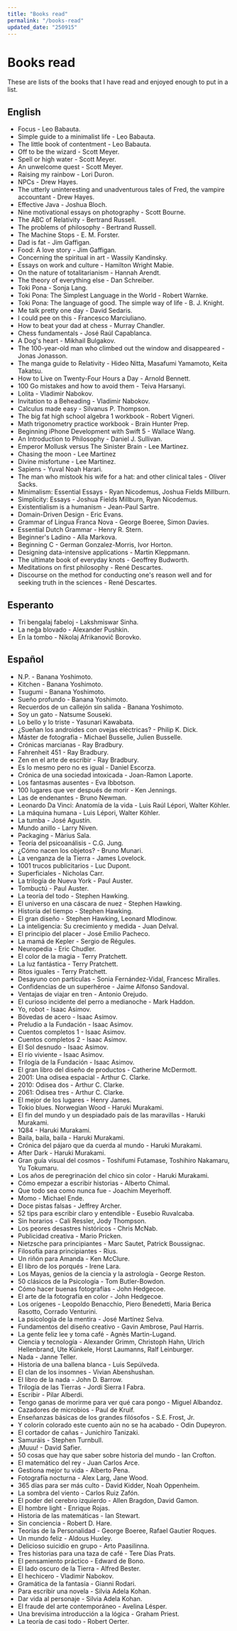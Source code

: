 ```yaml
---
title: "Books read"
permalink: "/books-read"
updated_date: "250915"
---
```


# Books read

These are lists of the books that I have read and enjoyed enough to put in a list.

## English

- Focus - Leo Babauta.
- Simple guide to a minimalist life - Leo Babauta.
- The little book of contentment - Leo Babauta.
- Off to be the wizard - Scott Meyer.
- Spell or high water - Scott Meyer.
- An unwelcome quest - Scott Meyer.
- Raising my rainbow - Lori Duron.
- NPCs - Drew Hayes.
- The utterly uninteresting and unadventurous tales of Fred, the vampire accountant - Drew Hayes.
- Effective Java - Joshua Bloch.
- Nine motivational essays on photography - Scott Bourne.
- The ABC of Relativity - Bertrand Russell.
- The problems of philosophy - Bertrand Russell.
- The Machine Stops - E. M. Forster.
- Dad is fat - Jim Gaffigan.
- Food: A love story - Jim Gaffigan.
- Concerning the spiritual in art - Wassily Kandinsky.
- Essays on work and culture - Hamilton Wright Mabie.
- On the nature of totalitarianism - Hannah Arendt.
- The theory of everything else - Dan Schreiber.
- Toki Pona - Sonja Lang.
- Toki Pona: The Simplest Language in the World - Robert Warnke.
- Toki Pona: The language of good. The simple way of life - B. J. Knight.
- Me talk pretty one day - David Sedaris.
- I could pee on this - Francesco Marciuliano.
- How to beat your dad at chess - Murray Chandler.
- Chess fundamentals - José Raúl Capablanca.
- A Dog's heart - Mikhail Bulgakov.
- The 100-year-old man who climbed out the window and disappeared - Jonas Jonasson.
- The manga guide to Relativity - Hideo Nitta, Masafumi Yamamoto, Keita Takatsu.
- How to Live on Twenty-Four Hours a Day - Arnold Bennett.
- 100 Go mistakes and how to avoid them - Teiva Harsanyi.
- Lolita - Vladimir Nabokov.
- Invitation to a Beheading - Vladimir Nabokov.
- Calculus made easy - Silvanus P. Thompson.
- The big fat high school algebra 1 workbook - Robert Vigneri.
- Math trigonometry practice workbook - Brain Hunter Prep.
- Beginning iPhone Development with Swift 5 - Wallace Wang.
- An Introduction to Philosophy - Daniel J. Sullivan.
- Emperor Mollusk versus The Sinister Brain - Lee Martinez.
- Chasing the moon - Lee Martinez
- Divine misfortune - Lee Martinez.
- Sapiens - Yuval Noah Harari.
- The man who mistook his wife for a hat: and other clinical tales - Oliver Sacks.
- Minimalism: Essential Essays - Ryan Nicodemus, Joshua Fields Millburn.
- Simplicity: Essays - Joshua Fields Millburn, Ryan Nicodemus.
- Existentialism is a humanism - Jean-Paul Sartre.
- Domain-Driven Design - Eric Evans.
- Grammar of Lingua Franca Nova - George Boeree, Simon Davies.
- Essential Dutch Grammar - Henry R. Stern.
- Beginner's Ladino - Alla Markova.
- Beginning C - German Gonzalez-Morris, Ivor Horton.
- Designing data-intensive applications - Martin Kleppmann.
- The ultimate book of everyday knots - Geoffrey Budworth.
- Meditations on first philosophy - René Descartes.
- Discourse on the method for conducting one's reason well and for seeking truth in the sciences - René Descartes.

## Esperanto

- Tri bengalaj fabeloj - Lakshmiswar Sinha.
- La neĝa blovado - Alexander Pushkin.
- En la tombo - Nikolaj Afrikanoviĉ Borovko.

## Español

- N.P. - Banana Yoshimoto.
- Kitchen - Banana Yoshimoto.
- Tsugumi - Banana Yoshimoto.
- Sueño profundo - Banana Yoshimoto.
- Recuerdos de un callejón sin salida - Banana Yoshimoto.
- Soy un gato - Natsume Souseki.
- Lo bello y lo triste - Yasunari Kawabata.
- ¿Sueñan los androides con ovejas eléctricas? - Philip K. Dick.
- Máster de fotografía - Michael Busselle, Julien Busselle.
- Crónicas marcianas - Ray Bradbury.
- Fahrenheit 451 - Ray Bradbury.
- Zen en el arte de escribir - Ray Bradbury.
- Es lo mesmo pero no es igual - Daniel Escorza.
- Crónica de una sociedad intoxicada - Joan-Ramon Laporte.
- Los fantasmas ausentes - Eva Ibbotson.
- 100 lugares que ver después de morir - Ken Jennings.
- Las de endenantes - Bruno Newman.
- Leonardo Da Vinci: Anatomía de la vida - Luis Raúl Lépori, Walter Köhler.
- La máquina humana - Luis Lépori, Walter Köhler.
- La tumba - José Agustín.
- Mundo anillo - Larry Niven.
- Packaging - Màrius Sala.
- Teoría del psicoanálisis - C.G. Jung.
- ¿Cómo nacen los objetos? - Bruno Munari.
- La venganza de la Tierra - James Lovelock.
- 1001 trucos publicitarios - Luc Dupont.
- Superficiales - Nicholas Carr.
- La trilogía de Nueva York - Paul Auster.
- Tombuctú - Paul Auster.
- La teoría del todo - Stephen Hawking.
- El universo en una cáscara de nuez - Stephen Hawking.
- Historia del tiempo - Stephen Hawking.
- El gran diseño - Stephen Hawking, Leonard Mlodinow.
- La inteligencia: Su crecimiento y medida - Juan Delval.
- El principio del placer - José Emilio Pacheco.
- La mamá de Kepler - Sergio de Régules.
- Neuropedia - Eric Chudler.
- El color de la magia - Terry Pratchett.
- La luz fantástica - Terry Pratchett.
- Ritos iguales - Terry Pratchett.
- Desayuno con partículas - Sonia Fernández-Vidal, Francesc Miralles.
- Confidencias de un superhéroe - Jaime Alfonso Sandoval.
- Ventajas de viajar en tren - Antonio Orejudo.
- El curioso incidente del perro a medianoche - Mark Haddon.
- Yo, robot - Isaac Asimov.
- Bóvedas de acero - Isaac Asimov.
- Preludio a la Fundación - Isaac Asimov.
- Cuentos completos 1 - Isaac Asimov.
- Cuentos completos 2 - Isaac Asimov.
- El Sol desnudo - Isaac Asimov.
- El río viviente - Isaac Asimov.
- Trilogía de la Fundación - Isaac Asimov.
- El gran libro del diseño de productos - Catherine McDermott.
- 2001: Una odisea espacial - Arthur C. Clarke.
- 2010: Odisea dos - Arthur C. Clarke.
- 2061: Odisea tres - Arthur C. Clarke.
- El mejor de los lugares - Henry James.
- Tokio blues. Norwegian Wood - Haruki Murakami.
- El fin del mundo y un despiadado país de las maravillas - Haruki Murakami.
- 1Q84 - Haruki Murakami.
- Baila, baila, baila - Haruki Murakami.
- Crónica del pájaro que da cuerda al mundo - Haruki Murakami.
- After Dark - Haruki Murakami.
- Gran guía visual del cosmos - Toshifumi Futamase, Toshihiro Nakamaru, Yu Tokumaru.
- Los años de peregrinación del chico sin color - Haruki Murakami.
- Cómo empezar a escribir historias - Alberto Chimal.
- Que todo sea como nunca fue - Joachim Meyerhoff.
- Momo - Michael Ende.
- Doce pistas falsas - Jeffrey Archer.
- 52 tips para escribir claro y entendible - Eusebio Ruvalcaba.
- Sin horarios - Cali Ressler, Jody Thompson.
- Los peores desastres históricos - Chris McNab.
- Publicidad creativa - Mario Pricken.
- Nietzsche para principiantes - Marc Sautet, Patrick Boussignac.
- Filosofía para principiantes - Rius.
- Un riñón para Amanda - Ken McClure.
- El libro de los porqués - Irene Lara.
- Los Mayas, genios de la ciencia y la astrología - George Reston.
- 50 clásicos de la Psicología - Tom Butler-Bowdon.
- Cómo hacer buenas fotografías - John Hedgecoe.
- El arte de la fotografía en color - John Hedgecoe.
- Los orígenes - Leopoldo Benacchio, Piero Benedetti, Maria Berica Rasotto, Corrado Venturini.
- La psicología de la mentira - José Martínez Selva.
- Fundamentos del diseño creativo - Gavin Ambrose, Paul Harris.
- La gente feliz lee y toma café - Agnès Martin-Lugand.
- Ciencia y tecnología - Alexander Grimm, Christoph Hahn, Ulrich Hellenbrand, Ute Künkele, Horst Laumanns, Ralf Leinburger.
- Nada - Janne Teller.
- Historia de una ballena blanca - Luis Sepúlveda.
- El clan de los insomnes - Vivian Abenshushan.
- El libro de la nada - John D. Barrow.
- Trilogía de las Tierras - Jordi Sierra I Fabra.
- Escribir - Pilar Alberdi.
- Tengo ganas de morirme para ver qué cara pongo - Miguel Albandoz.
- Cazadores de microbios - Paul de Kruif.
- Enseñanzas básicas de los grandes filósofos - S.E. Frost, Jr.
- Y colorín colorado este cuento aún no se ha acabado - Odin Dupeyron.
- El cortador de cañas - Junichiro Tanizaki.
- Samuráis - Stephen Turnbull.
- ¡Muuu! - David Safier.
- 50 cosas que hay que saber sobre historia del mundo - Ian Crofton.
- El matemático del rey - Juan Carlos Arce.
- Gestiona mejor tu vida - Alberto Pena.
- Fotografía nocturna - Alex Larg, Jane Wood.
- 365 días para ser más culto - David Kidder, Noah Oppenheim.
- La sombra del viento - Carlos Ruiz Zafón.
- El poder del cerebro izquierdo - Allen Bragdon, David Gamon.
- El hombre light - Enrique Rojas.
- Historia de las matemáticas - Ian Stewart.
- Sin conciencia - Robert D. Hare.
- Teorías de la Personalidad - George Boeree, Rafael Gautier Roques.
- Un mundo feliz - Aldous Huxley.
- Delicioso suicidio en grupo - Arto Paasilinna.
- Tres historias para una taza de café - Tere Días Prats.
- El pensamiento práctico - Edward de Bono.
- El lado oscuro de la Tierra - Alfred Bester.
- El hechicero - Vladimir Nabokov.
- Gramática de la fantasía - Gianni Rodari.
- Para escribir una novela - Silvia Adela Kohan.
- Dar vida al personaje - Silvia Adela Kohan.
- El fraude del arte contemporáneo - Avelina Lésper.
- Una brevísima introducción a la lógica - Graham Priest.
- La teoría de casi todo - Robert Oerter.
